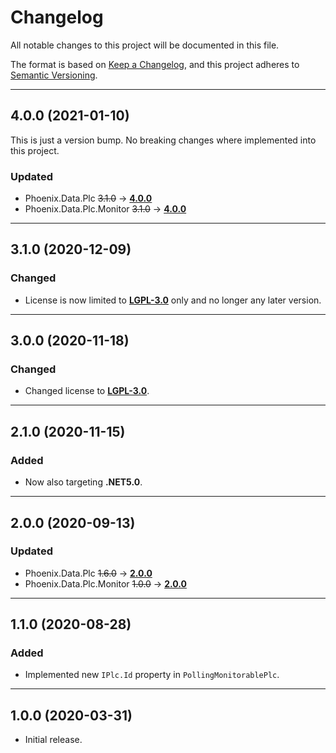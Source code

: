 ﻿# Changelog

All notable changes to this project will be documented in this file.

The format is based on [Keep a Changelog](https://keepachangelog.com/en/1.0.0/), and this project adheres to [Semantic Versioning](https://semver.org/spec/v2.0.0.html).
___

## 4.0.0 (2021-01-10)

This is just a version bump. No breaking changes where implemented into this project.

### Updated

- Phoenix.Data.Plc ~~3.1.0~~ → [**4.0.0**](..\..\Plc\⬙\CHANGELOG.md)
- Phoenix.Data.Plc.Monitor ~~3.1.0~~ → [**4.0.0**](..\..\Plc.Monitor\⬙\CHANGELOG.md)
___

## 3.1.0 (2020-12-09)

### Changed

- License is now limited to [**LGPL-3.0**](https://www.gnu.org/licenses/lgpl-3.0.html) only and no longer any later version.
___

## 3.0.0 (2020-11-18)

### Changed

- Changed license to [**LGPL-3.0**](https://www.gnu.org/licenses/lgpl-3.0.html).
___

## 2.1.0 (2020-11-15)

### Added

- Now also targeting **.NET5.0**.
___

## 2.0.0 (2020-09-13)

### Updated

- Phoenix.Data.Plc ~~1.6.0~~ → [**2.0.0**](..\..\Plc\⬙\CHANGELOG.md)
- Phoenix.Data.Plc.Monitor ~~1.0.0~~ → [**2.0.0**](..\..\Plc.Monitor\⬙\CHANGELOG.md)
___

## 1.1.0 (2020-08-28)

### Added

- Implemented new `IPlc.Id` property in `PollingMonitorablePlc`.
___

## 1.0.0 (2020-03-31)

- Initial release.